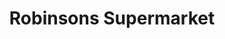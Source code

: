 ---
title: "Robinsons Supermarket"
url: /quezon-city/robinsons-supermarket-orchard-road/
shop: Supermarkt
---